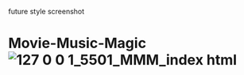 




future style  screenshot






# Movie-Music-Magic![127 0 0 1_5501_MMM_index html](https://user-images.githubusercontent.com/106676739/181404069-90aaa030-3b9f-4af6-8509-afc6c136d0b8.png)
